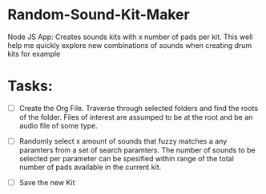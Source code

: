# Random-Sound-Kit-Maker
Node JS App: Creates sounds kits with x number of pads per kit. This well help me quickly explore new combinations of sounds when creating drum kits for example

# Tasks:
 -[ ] Create the Org File. Traverse through selected folders and find the roots of the folder. Files of interest are assumped   to be at the root and be an audio file of some type. 
      
 -[ ] Randomly select x amount of sounds that fuzzy matches a any paramters from a set of search paramters. The number of sounds to be selected per parameter can be spesified within range of the total number of pads available in the current kit.
 
 -[ ] Save the new Kit 
